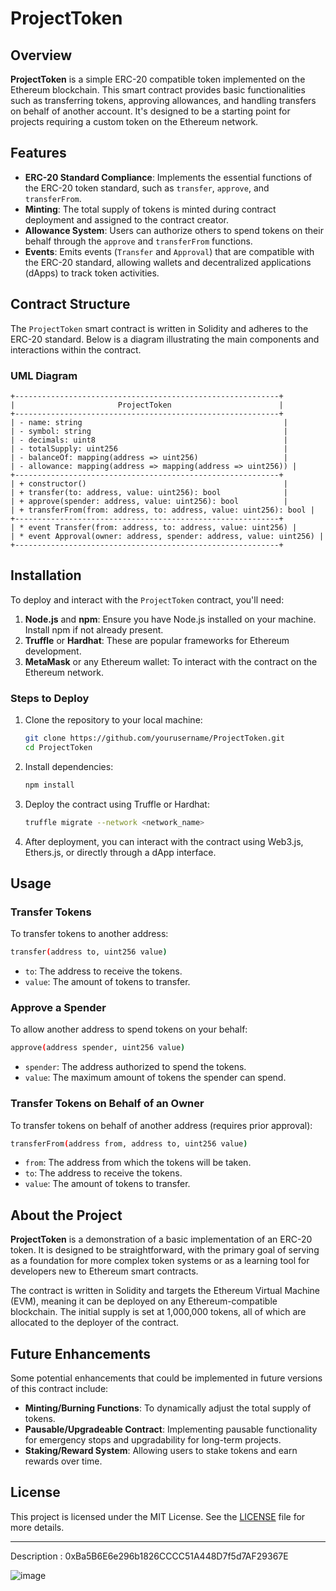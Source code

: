 # ProjectToken

## Overview

**ProjectToken** is a simple ERC-20 compatible token implemented on the Ethereum blockchain. This smart contract provides basic functionalities such as transferring tokens, approving allowances, and handling transfers on behalf of another account. It's designed to be a starting point for projects requiring a custom token on the Ethereum network.

## Features

- **ERC-20 Standard Compliance**: Implements the essential functions of the ERC-20 token standard, such as `transfer`, `approve`, and `transferFrom`.
- **Minting**: The total supply of tokens is minted during contract deployment and assigned to the contract creator.
- **Allowance System**: Users can authorize others to spend tokens on their behalf through the `approve` and `transferFrom` functions.
- **Events**: Emits events (`Transfer` and `Approval`) that are compatible with the ERC-20 standard, allowing wallets and decentralized applications (dApps) to track token activities.

## Contract Structure

The `ProjectToken` smart contract is written in Solidity and adheres to the ERC-20 standard. Below is a diagram illustrating the main components and interactions within the contract.

### UML Diagram

```plaintext
+-----------------------------------------------------------+
|                       ProjectToken                        |
+-----------------------------------------------------------+
| - name: string                                             |
| - symbol: string                                           |
| - decimals: uint8                                          |
| - totalSupply: uint256                                     |
| - balanceOf: mapping(address => uint256)                   |
| - allowance: mapping(address => mapping(address => uint256)) |
+-----------------------------------------------------------+
| + constructor()                                            |
| + transfer(to: address, value: uint256): bool              |
| + approve(spender: address, value: uint256): bool          |
| + transferFrom(from: address, to: address, value: uint256): bool |
+-----------------------------------------------------------+
| * event Transfer(from: address, to: address, value: uint256) |
| * event Approval(owner: address, spender: address, value: uint256) |
+-----------------------------------------------------------+
```

## Installation

To deploy and interact with the `ProjectToken` contract, you'll need:

1. **Node.js** and **npm**: Ensure you have Node.js installed on your machine. Install npm if not already present.
2. **Truffle** or **Hardhat**: These are popular frameworks for Ethereum development.
3. **MetaMask** or any Ethereum wallet: To interact with the contract on the Ethereum network.

### Steps to Deploy

1. Clone the repository to your local machine:
   ```sh
   git clone https://github.com/yourusername/ProjectToken.git
   cd ProjectToken
   ```

2. Install dependencies:
   ```sh
   npm install
   ```

3. Deploy the contract using Truffle or Hardhat:
   ```sh
   truffle migrate --network <network_name>
   ```

4. After deployment, you can interact with the contract using Web3.js, Ethers.js, or directly through a dApp interface.

## Usage

### Transfer Tokens

To transfer tokens to another address:
```sh
transfer(address to, uint256 value)
```
- `to`: The address to receive the tokens.
- `value`: The amount of tokens to transfer.

### Approve a Spender

To allow another address to spend tokens on your behalf:
```sh
approve(address spender, uint256 value)
```
- `spender`: The address authorized to spend the tokens.
- `value`: The maximum amount of tokens the spender can spend.

### Transfer Tokens on Behalf of an Owner

To transfer tokens on behalf of another address (requires prior approval):
```sh
transferFrom(address from, address to, uint256 value)
```
- `from`: The address from which the tokens will be taken.
- `to`: The address to receive the tokens.
- `value`: The amount of tokens to transfer.

## About the Project

**ProjectToken** is a demonstration of a basic implementation of an ERC-20 token. It is designed to be straightforward, with the primary goal of serving as a foundation for more complex token systems or as a learning tool for developers new to Ethereum smart contracts.

The contract is written in Solidity and targets the Ethereum Virtual Machine (EVM), meaning it can be deployed on any Ethereum-compatible blockchain. The initial supply is set at 1,000,000 tokens, all of which are allocated to the deployer of the contract.

## Future Enhancements

Some potential enhancements that could be implemented in future versions of this contract include:

- **Minting/Burning Functions**: To dynamically adjust the total supply of tokens.
- **Pausable/Upgradeable Contract**: Implementing pausable functionality for emergency stops and upgradability for long-term projects.
- **Staking/Reward System**: Allowing users to stake tokens and earn rewards over time.

## License

This project is licensed under the MIT License. See the [LICENSE](LICENSE) file for more details.

---

Description : 0xBa5B6E6e296b1826CCCC51A448D7f5d7AF29367E

![image](https://github.com/user-attachments/assets/654a4d50-c9c7-4dfc-8945-f385b0cc5e38)

